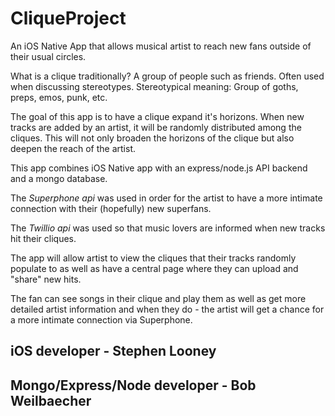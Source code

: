 # CliqueProject

An iOS Native App that allows musical artist to reach new fans outside of their usual circles.

What is a clique traditionally?
A group of people such as friends. Often used when discussing stereotypes. 
Stereotypical meaning: Group of goths, preps, emos, punk, etc.

The goal of this app is to have a clique expand it's horizons. When new tracks are added by an artist, it will be randomly distributed among the cliques. This will not only broaden the horizons of the clique but also deepen the reach of the artist.

This app combines iOS Native app with an express/node.js API backend and a mongo database.

The *Superphone api* was used in order for the artist to have a more intimate connection with their (hopefully) new superfans.

The *Twillio api* was used so that music lovers are informed when new tracks hit their cliques.

The app will allow artist to view the cliques that their tracks randomly populate to as well as have a central page where they can upload and "share" new hits.

The fan can see songs in their clique and play them as well as get more detailed artist information and when they do - the artist will get a chance for a more intimate connection via Superphone.

## iOS developer - Stephen Looney

## Mongo/Express/Node developer - Bob Weilbaecher
